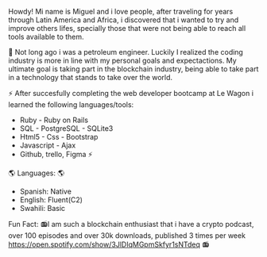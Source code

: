 Howdy!
Mi name is Miguel and i love people, after traveling for years through Latin America and Africa, i discovered that i wanted to try and improve others lifes, specially those that were not being able to reach all tools available to them.

🤔 Not long ago i was a petroleum engineer.
Luckily I realized the coding industry is more in line with my personal goals and expectactions. My ultimate goal is taking part in the blockchain industry, being able to take part in a technology that stands to take over the world.

⚡ After succesfully completing the web developer bootcamp at Le Wagon i learned the following languages/tools: 

* Ruby - Ruby on Rails
* SQL - PostgreSQL - SQLite3
* Html5 - Css - Bootstrap
* Javascript - Ajax
* Github, trello, Figma ⚡

:earth_americas: Languages: :earth_americas:
<ul>
  <li> Spanish: Native </li>
  <li> English: Fluent(C2) </li>
  <li> Swahili: Basic </li>
</ul>

Fun Fact:
:radio:I am such a blockchain enthusiast that i have a crypto podcast, over 100 episodes and over 30k downloads, published 3 times per week
https://open.spotify.com/show/3JlDIqMGpmSkfyr1sNTdeq
:radio:
<!--
**msantamaria86/msantamaria86** is a ✨ _special_ ✨ repository because its `README.md` (this file) appears on your GitHub profile.

Here are some ideas to get you started:

- 🔭 I’m currently working on ...
- 🌱 I’m currently learning ...
- 👯 I’m looking to collaborate on ...
- 🤔 I’m looking for help with ...
- 💬 Ask me about ...
- 📫 How to reach me: ...
- 😄 Pronouns: ...
- ⚡ Fun fact: ...
-->
